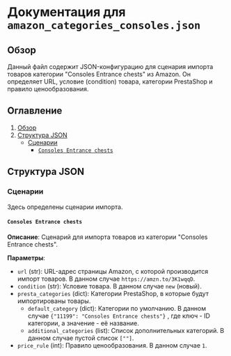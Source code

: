 # Документация для `amazon_categories_consoles.json`

## Обзор

Данный файл содержит JSON-конфигурацию для сценария импорта товаров категории "Consoles Entrance chests" из Amazon. Он определяет URL, условие (condition) товара, категории PrestaShop и правило ценообразования.

## Оглавление
1. [Обзор](#обзор)
2. [Структура JSON](#структура-json)
    - [Сценарии](#сценарии)
        - [`Consoles Entrance chests`](#consoles-entrance-chests)

## Структура JSON

### Сценарии
Здесь определены сценарии импорта.

#### `Consoles Entrance chests`
**Описание**: Сценарий для импорта товаров из категории "Consoles Entrance chests".

**Параметры**:
-   `url` (str): URL-адрес страницы Amazon, с которой производится импорт товаров. В данном случае `https://amzn.to/3K1wqqD`.
-   `condition` (str): Условие товара. В данном случае `new` (новый).
-   `presta_categories` (dict): Категории PrestaShop, в которые будут импортированы товары.
    -   `default_category` (dict): Категории по умолчанию. В данном случае `{"11199": "Consoles Entrance chests"}` , где ключ - ID категории, а значение - её название.
    -   `additional_categories` (list): Список дополнительных категорий. В данном случае пустой список `[""]`.
-   `price_rule` (int): Правило ценообразования. В данном случае `1`.